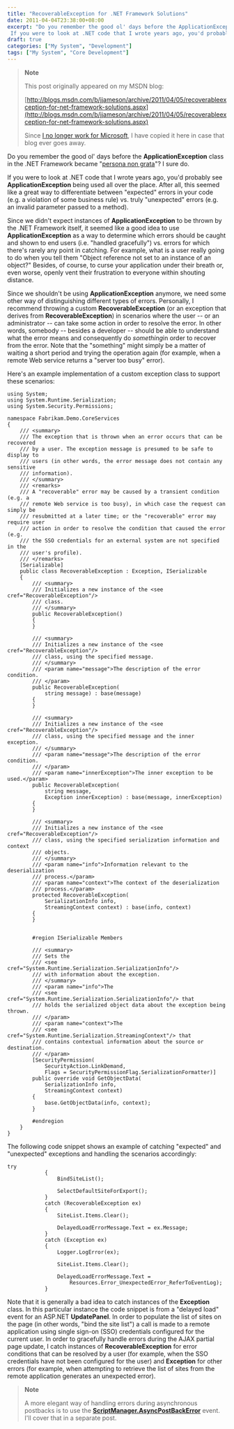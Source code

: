 ```yaml
---
title: "RecoverableException for .NET Framework Solutions"
date: 2011-04-04T23:38:00+08:00
excerpt: "Do you remember the good ol' days before the ApplicationException class in the .NET Framework became \" persona non grata \"? I sure do. 
 If you were to look at .NET code that I wrote years ago, you'd probably see ApplicationException being used all over..."
draft: true
categories: ["My System", "Development"]
tags: ["My System", "Core Development"]
---
```


> **Note**
> 
> This post originally appeared on my MSDN blog:
> 
> [http://blogs.msdn.com/b/jjameson/archive/2011/04/05/recoverableexception-for-net-framework-solutions.aspx](http://blogs.msdn.com/b/jjameson/archive/2011/04/05/recoverableexception-for-net-framework-solutions.aspx)
> 
> Since [I no longer work for Microsoft](/blog/jjameson/2011/09/02/last-day-with-microsoft), I have copied it here in case that blog ever goes away.

Do you remember the good ol' days before the **ApplicationException** class in the .NET Framework became "[persona non grata](http://en.wikipedia.org/wiki/Persona_non_grata)"? I sure do.

If you were to look at .NET code that I wrote years ago, you'd probably see **ApplicationException** being used all over the place. After all, this seemed like a great way to differentiate between "expected" errors in your code (e.g. a violation of some business rule) vs. truly "unexpected" errors (e.g. an invalid parameter passed to a method).

Since we didn't expect instances of **ApplicationException** to be thrown by the .NET Framework itself, it seemed like a good idea to use **ApplicationException** as a way to determine which errors should be caught and shown to end users (i.e. "handled gracefully") vs. errors for which there's rarely any point in catching. For example, what is a user really going to do when you tell them "Object reference not set to an instance of an object?" Besides, of course, to curse your application under their breath or, even worse, openly vent their frustration to everyone within shouting distance.

Since we shouldn't be using **ApplicationException** anymore, we need some other way of distinguishing different types of errors. Personally, I recommend throwing a custom **RecoverableException** (or an exception that derives from **RecoverableException**) in scenarios where the user -- or an administrator -- can take some action in order to resolve the error. In other words, somebody -- besides a developer -- should be able to understand what the error means and consequently do *something*in order to recover from the error. Note that the "something" might simply be a matter of waiting a short period and trying the operation again (for example, when a remote Web service returns a "server too busy" error).

Here's an example implementation of a custom exception class to support these scenarios:

```
using System;
using System.Runtime.Serialization;
using System.Security.Permissions;

namespace Fabrikam.Demo.CoreServices
{
    /// <summary>
    /// The exception that is thrown when an error occurs that can be recovered
    /// by a user. The exception message is presumed to be safe to display to
    /// users (in other words, the error message does not contain any sensitive
    /// information).
    /// </summary>
    /// <remarks>
    /// A "recoverable" error may be caused by a transient condition (e.g. a
    /// remote Web service is too busy), in which case the request can simply be
    /// resubmitted at a later time; or the "recoverable" error may require user
    /// action in order to resolve the condition that caused the error (e.g.
    /// the SSO credentials for an external system are not specified in the
    /// user's profile).
    /// </remarks>
    [Serializable]
    public class RecoverableException : Exception, ISerializable
    {
        /// <summary>
        /// Initializes a new instance of the <see cref="RecoverableException"/>
        /// class.
        /// </summary>
        public RecoverableException()
        {
        }

        /// <summary>
        /// Initializes a new instance of the <see cref="RecoverableException"/>
        /// class, using the specified message.
        /// </summary>
        /// <param name="message">The description of the error condition.
        /// </param>
        public RecoverableException(
            string message) : base(message)
        {
        }

        /// <summary>
        /// Initializes a new instance of the <see cref="RecoverableException"/>
        /// class, using the specified message and the inner exception.
        /// </summary>
        /// <param name="message">The description of the error condition.
        /// </param>
        /// <param name="innerException">The inner exception to be used.</param>
        public RecoverableException(
            string message,
            Exception innerException) : base(message, innerException)
        {
        }

        /// <summary>
        /// Initializes a new instance of the <see cref="RecoverableException"/>
        /// class, using the specified serialization information and context
        /// objects.
        /// </summary>
        /// <param name="info">Information relevant to the deserialization
        /// process.</param>
        /// <param name="context">The context of the deserialization
        /// process.</param>
        protected RecoverableException(
            SerializationInfo info,
            StreamingContext context) : base(info, context)
        {
        }


        #region ISerializable Members

        /// <summary>
        /// Sets the
        /// <see cref="System.Runtime.Serialization.SerializationInfo"/>
        /// with information about the exception.
        /// </summary>
        /// <param name="info">The
        /// <see cref="System.Runtime.Serialization.SerializationInfo"/> that
        /// holds the serialized object data about the exception being thrown.
        /// </param>
        /// <param name="context">The
        /// <see cref="System.Runtime.Serialization.StreamingContext"/> that
        /// contains contextual information about the source or destination.
        /// </param>
        [SecurityPermission(
            SecurityAction.LinkDemand,
            Flags = SecurityPermissionFlag.SerializationFormatter)]
        public override void GetObjectData(
            SerializationInfo info,
            StreamingContext context)
        {
            base.GetObjectData(info, context);
        }

        #endregion
    }
}
```

The following code snippet shows an example of catching "expected" and "unexpected" exceptions and handling the scenarios accordingly:

```
try
            {
                BindSiteList();

                SelectDefaultSiteForExport();
            }
            catch (RecoverableException ex)
            {
                SiteList.Items.Clear();

                DelayedLoadErrorMessage.Text = ex.Message;
            }
            catch (Exception ex)
            {
                Logger.LogError(ex);

                SiteList.Items.Clear();

                DelayedLoadErrorMessage.Text =
                    Resources.Error_UnexpectedError_ReferToEventLog);
            }
```

Note that it is generally a bad idea to catch instances of the **Exception** class. In this particular instance the code snippet is from a "delayed load" event for an ASP.NET **UpdatePanel**. In order to populate the list of sites on the page (in other words, "bind the site list") a call is made to a remote application using single sign-on (SSO) credentials configured for the current user. In order to gracefully handle errors during the AJAX partial page update, I catch instances of **RecoverableException** for error conditions that can be resolved by a user (for example, when the SSO credentials have not been configured for the user) and **Exception** for other errors (for example, when attempting to retrieve the list of sites from the remote application generates an unexpected error).

> **Note**
> 
> A more elegant way of handling errors during asynchronous postbacks is to use the **[ScriptManager.AsyncPostBackError](http://msdn.microsoft.com/en-us/library/system.web.ui.scriptmanager.asyncpostbackerror.aspx)** event. I'll cover that in a separate post.


